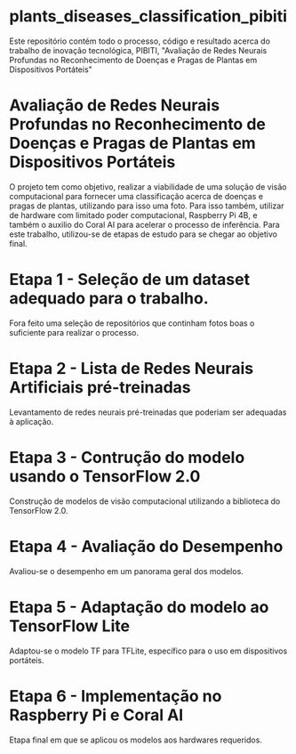 # plants_diseases_classification_pibiti
Este repositório contém todo o processo, código e resultado acerca do trabalho de inovação tecnológica, PIBITI, "Avaliação de Redes Neurais Profundas no Reconhecimento de Doenças e Pragas de Plantas em Dispositivos Portáteis"

# Avaliação de Redes Neurais Profundas no Reconhecimento de Doenças e Pragas de Plantas em Dispositivos Portáteis
O projeto tem como objetivo, realizar a viabilidade de uma solução de visão computacional para fornecer uma classificação acerca de doenças e pragas de plantas, utilizando para isso uma foto. Para isso também, utilizar de hardware com limitado poder computacional, Raspberry Pi 4B, e também o auxilio do Coral AI para acelerar o processo de inferência.
Para este trabalho, utilizou-se de etapas de estudo para se chegar ao objetivo final.

# Etapa 1 - Seleção de um dataset adequado para o trabalho.
Fora feito uma seleção de repositórios que continham fotos boas o suficiente para realizar o processo.

# Etapa 2 - Lista de Redes Neurais Artificiais pré-treinadas
Levantamento de redes neurais pré-treinadas que poderiam ser adequadas à aplicação.

# Etapa 3 - Contrução do modelo usando o TensorFlow 2.0
Construção de modelos de visão computacional utilizando a biblioteca do TensorFlow 2.0.

# Etapa 4 - Avaliação do Desempenho
Avaliou-se o desempenho em um panorama geral dos modelos.

# Etapa 5 - Adaptação do modelo ao TensorFlow Lite
Adaptou-se o modelo TF para TFLite, específico para o uso em dispositivos portáteis.

# Etapa 6 - Implementação no Raspberry Pi e Coral AI
Etapa final em que se aplicou os modelos aos hardwares requeridos.

